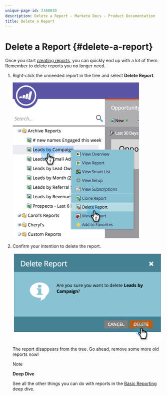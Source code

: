 ```yaml
---
unique-page-id: 2360030
description: Delete a Report - Marketo Docs - Product Documentation
title: Delete a Report
---
```


# Delete a Report {#delete-a-report}

Once you start [creating reports](../../../../product-docs/reporting/basic-reporting/creating-reports/create-a-report-in-a-program.md), you can quickly end up with a lot of them. Remember to delete reports you no longer need.

1. Right-click the unneeded report in the tree and select **Delete Report**.

   ![](assets/image2014-9-16-14-3a26-3a48.png)

1. Confirm your intention to delete the report.

   ![](assets/image2014-9-16-14-3a26-3a53.png)

   The report disappears from the tree. Go ahead, remove some more old reports now!

   >[!NOTE]
   >
   >**Deep Dive**
   >
   >
   >See all the other things you can do with reports in the  [Basic Reporting](http://docs.marketo.com/display/docs/basic+reporting) deep dive.

